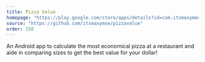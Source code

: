 ```yaml
---
title: Pizza Value
homepage: "https://play.google.com/store/apps/details?id=com.itsmaxymoo.pizzavalue"
source: "https://github.com/itsmaxymoo/pizzavalue"
order: 150
---
```


An Android app to calculate the most economical pizza at a
restaurant and aide in comparing sizes to get the best
value for your dollar!